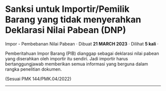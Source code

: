 Sanksi untuk Importir/Pemilik Barang yang tidak menyerahkan Deklarasi Nilai Pabean (DNP)
========================================================================================

Impor - Pembebanan Nilai Pabean · Dibuat **21 MARCH 2023** · Dilihat **5 kali** ·

Pemberitahuan Impor Barang (PIB) dianggap sebagai deklarasi nilai pabean yang diserahkan oleh importir itu sendiri. Jadi importir harus bertanggungjawab memberikan semua informasi yang berguna dalam rangka penelitian dokumen. 

(Sesuai PMK 144/PMK.04/2022)  

  
  
  

* * *
